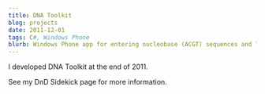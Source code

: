 ```yaml
---
title: DNA Toolkit
blog: projects
date: 2011-12-01
tags: C#, Windows Phone
blurb: Windows Phone app for entering nucleobase (ACGT) sequences and learning the names of the entered sequences.
---
```

I developed DNA Toolkit at the end of 2011.

See my DnD Sidekick page for more information.
